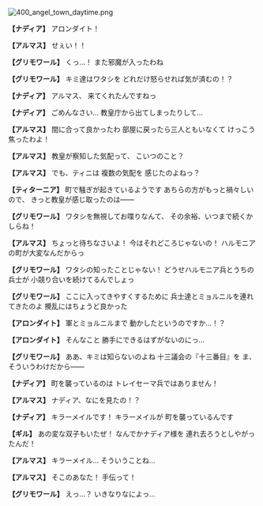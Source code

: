 
![400_angel_town_daytime.png](../images/backgrounds/400_angel_town_daytime.png)

**【ナディア】**
アロンダイト！

**【アルマス】**
せぇい！！

**【グリモワール】**
くっ…！
また邪魔が入ったわね

**【グリモワール】**
キミ達はワタシを
どれだけ怒らせれば気が済むの！？

**【ナディア】**
アルマス、
来てくれたんですねっ

**【ナディア】**
ごめんなさい…
教皇庁から出てしまったりして…

**【アルマス】**
間に合って良かったわ
部屋に戻ったら三人ともいなくて
けっこう焦ったわよ！

**【アルマス】**
教皇が察知した気配って、
こいつのこと？

**【アルマス】**
でも、ティニは
複数の気配を
感じたのよねっ？

**【ティターニア】**
町で騒ぎが起きているようです
あちらの方がもっと禍々しいので、
きっと教皇が感じ取ったのは――

**【グリモワール】**
ワタシを無視してお喋りなんて、
その余裕、いつまで続くかしらね！

**【アルマス】**
ちょっと待ちなさいよ！
今はそれどころじゃないの！
ハルモニアの町が大変なんだからっ

**【グリモワール】**
ワタシの知ったことじゃない！
どうせハルモニア兵とうちの兵士が
小競り合いを続けてるんでしょっ

**【グリモワール】**
ここに入ってきやすくするために
兵士達とミョルニルを連れてきたのよ
攪乱にはちょうど良かった

**【アロンダイト】**
軍とミョルニルまで
動かしたというのですか…！？

**【アロンダイト】**
そんなこと
勝手にできるはずがないのにっ…

**【グリモワール】**
ああ、キミは知らないのよね
十三議会の『十三番目』を
ま、そういうわけだから――

**【ナディア】**
町を襲っているのは
トレイセーマ兵ではありません！

**【アルマス】**
ナディア、なにを見たの！？

**【ナディア】**
キラーメイルです！
キラーメイルが
町を襲っているんです

**【ギル】**
あの変な双子もいたぜ！
なんでかナディア様を
連れ去ろうとしやがったんだ！

**【アルマス】**
キラーメイル…
そういうことね…

**【アルマス】**
そこのあなた！
手伝って！

**【グリモワール】**
えっ…？
いきなりなによっ…